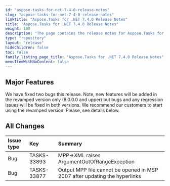 ```yaml
---
id: "aspose-tasks-for-net-7-4-0-release-notes"
slug: "aspose-tasks-for-net-7-4-0-release-notes"
linktitle: "Aspose.Tasks for .NET 7.4.0 Release Notes"
title: "Aspose.Tasks for .NET 7.4.0 Release Notes"
weight: 100
description: "The page contains the release notes for Aspose.Tasks for .NET 7.4.0."
type: "repository"
layout: "release"
hideChildren: false
toc: false
family_listing_page_title: "Aspose.Tasks for .NET 7.4.0 Release Notes"
menuItemWithNoContent: false
---
```


## **Major Features**
We have fixed two bugs this release. Note, new features will be added in the revamped version only (8.0.0.0 and upper) but bugs and any regression issues will be fixed in both versions. We recommend our customers to start using the revamped version. Please, see details below.

## **All Changes**
|**Issue type** |**Key** |**Summary** |
| :- | :- | :- |
|Bug |TASKS-33893 |MPP->XML raises ArgumentOutOfRangeException |
|Bug |TASKS-33877 |Output MPP file cannot be opened in MSP 2007 after updating the hyperlinks |

